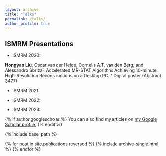 ```yaml
---
layout: archive
title: "Talks"
permalink: /talks/
author_profile: true
---
```


ISMRM Presentations
----
* ISMRM 2020: 

**Hongyan Liu**, Oscar van der Heide, Cornelis A.T. van den Berg, and Alessandro Sbrizzi. Accelerated MR-STAT Algorithm: Achieving 10-minute High-Resolution Reconstructions on a Desktop PC.
    * Digital poster (Abstract 3477)

* ISMRM 2021:

* ISMRM 2022:

* ISMRM 2023:


 

{% if author.googlescholar %}
  You can also find my articles on <u><a href="{{author.googlescholar}}">my Google Scholar profile</a>.</u>
{% endif %}

{% include base_path %}

{% for post in site.publications reversed %}
  {% include archive-single.html %}
{% endfor %}